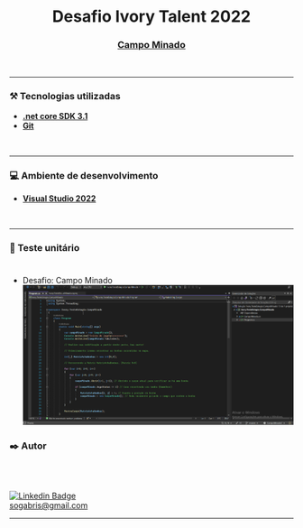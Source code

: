 <h1 align="center">
    <a> Desafio Ivory Talent 2022 </a>
</h1>

<h3 align="center">
    <a href="https://github.com/ivory-it/ivoryit-testeestagio-campo-minado" alt="Desafio Ivory Talent 2022"> Campo Minado </a>
</h3>
<br>

---

### ⚒ Tecnologias utilizadas

-   **[.net core SDK 3.1](https://dotnet.microsoft.com/download/dotnet-core/thank-you/sdk-3.1.201-windows-x64-installer)**
-   **[Git](https://git-scm.com/)**

</br>

---

### 💻 Ambiente de desenvolvimento

-   **[Visual Studio 2022](https://visualstudio.microsoft.com/pt-br/)**

</br>

---

### 🦾 Teste unitário

#
- Desafio: Campo Minado
![](./1.gif)

### ✒️ Autor

</br>

<a href="https://github.com/gabriel61">
 <img style="border-radius: 50%;" src="https://avatars.githubusercontent.com/gabriel61" width="100px;" alt=""/>
 <br />
 
 [![Linkedin Badge](https://img.shields.io/badge/-gabrielsampaio-blue?style=flat-square&logo=Linkedin&logoColor=white&link=https://www.linkedin.com/in/gabriel-oliveira-852759190/)](https://www.linkedin.com/in/gabriel-oliveira-852759190/)
<br>
sogabris@gmail.com
<br>

---

